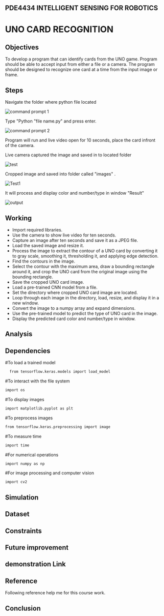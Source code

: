 ## PDE4434 INTELLIGENT SENSING FOR ROBOTICS


# UNO CARD RECOGNITION



## Objectives

To develop a program that can identify cards from the UNO game. Program should be able to accept input from either a file or a camera. The program should be designed to recognize one card at a time from the input image or frame.


## Steps

Navigate the folder where python file located


![command prompt 1](https://user-images.githubusercontent.com/117764288/235130156-9b672e73-0365-4e75-be58-77a66a2822cc.JPG)



Type "Python "file name.py" and press enter.


![command prompt 2](https://user-images.githubusercontent.com/117764288/235139091-1ebce26c-1d38-43fe-894c-97ee0e1bd421.JPG)

Program will run and live video open for 10 seconds, place the card infront of the camera.


Live camera captured the image and saved in to located folder


![test](https://user-images.githubusercontent.com/117764288/235215245-78f5ca78-7aa7-4a94-8d97-aebbcf398392.jpeg)


Cropped image and saved into folder called "images" .


![Test1](https://user-images.githubusercontent.com/117764288/235215313-d664306d-d76c-4013-8322-ccee69e6c8d4.jpeg)




It will process and display  color and number/type in window "Result"


  
![output](https://user-images.githubusercontent.com/117764288/235216180-86088767-79e6-4d18-a4b6-c4e3731c9393.JPG)
    
    
    

## Working


- Import required libraries.
- Use the camera to show live video for ten seconds.
- Capture an image after ten seconds and save it as a JPEG file.
- Load the saved image and resize it.
- Process the image to extract the contour of a UNO card by converting it to gray scale, smoothing it, thresholding it, and applying edge detection.
- Find the contours in the image.
- Select the contour with the maximum area, draw a bounding rectangle around it, and crop the UNO card from the original image using the bounding rectangle. 
- Save the cropped UNO card image.
- Load a pre-trained CNN model from a file.
- Set the directory where cropped UNO card image are located.
- Loop through each image in the directory, load, resize, and display it in a new window.
- Convert the image to a numpy array and expand dimensions.
- Use the pre-trained model to predict the type of UNO card in the image.
- Display the predicted card color and number/type in window.





## Analysis
  
  

## Dependencies
 #To load a trained model
```bash
  from tensorflow.keras.models import load_model 
```
   #To interact with the file system
  
```bash
import os
```
  #To display images
```bash   
import matplotlib.pyplot as plt

```
 #To preprocess images
 
```bash   
from tensorflow.keras.preprocessing import image

```
#To measure time
  
```bash  
import time 
```
 #For numerical operations  
```bash  
import numpy as np 
```
 #For image processing and computer vision
 
```bash  
import cv2  
```



  
## Simulation



## Dataset 




## Constraints


## Future improvement


## demonstration Link 












## Reference

Following reference help me for this course work.




















## Conclusion

